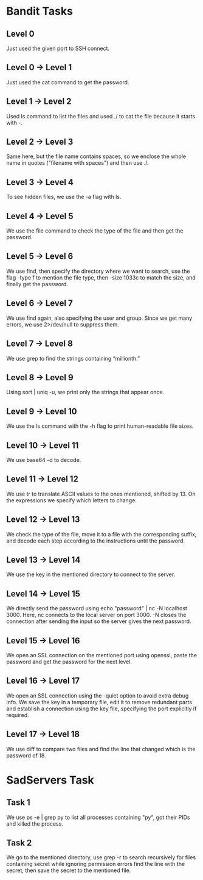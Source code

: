 # Bandit Tasks

## Level 0
Just used the given port to SSH connect. 
## Level 0 -> Level 1
Just used the cat command to get the password. 
## Level 1 -> Level 2
Used ls command to list the files and used ./ to cat the file because it starts with -.
## Level 2 -> Level 3
Same here, but the file name contains spaces, so we enclose the whole name in quotes ("filename with spaces") and then use ./. 
## Level 3 -> Level 4
To see hidden files, we use the -a flag with ls. 
## Level 4 -> Level 5
We use the file command to check the type of the file and then get the password. 
## Level 5 -> Level 6
We use find, then specify the directory where we want to search, use the flag -type f to mention the file type, then -size 1033c to match the size, and finally get the password. 
## Level 6 -> Level 7
We use find again, also specifying the user and group. Since we get many errors, we use 2>/dev/null to suppress them. 
## Level 7 -> Level 8
We use grep to find the strings containing “millionth.” 
## Level 8 -> Level 9
Using sort | uniq -u, we print only the strings that appear once. 
## Level 9 -> Level 10
We use the ls command with the -h flag to print human-readable file sizes. 
## Level 10 -> Level 11
We use base64 -d to decode. 
## Level 11 -> Level 12
We use tr to translate ASCII values to the ones mentioned, shifted by 13. On the expressions we specify which letters to change. 
## Level 12 -> Level 13
We check the type of the file, move it to a file with the corresponding suffix, and decode each step according to the instructions until the password. 
## Level 13 -> Level 14
We use the key in the mentioned directory to connect to the server. 
## Level 14 -> Level 15
We directly send the password using echo "password" | nc -N localhost 3000. Here, nc connects to the local server on port 3000.
-N closes the connection after sending the input so the server gives the next password. 
## Level 15 -> Level 16
We open an SSL connection on the mentioned port using openssl, paste the password and get the password for the next level. 
## Level 16 -> Level 17
We open an SSL connection using the -quiet option to avoid   extra debug info. We save the key in a temporary file, edit it to remove redundant parts  and establish a connection using the key file, specifying the port explicitly if required. 
## Level 17 -> Level 18
We use diff to compare two files and find the line that changed which is the password of 18.

# SadServers Task
## Task 1
We use ps -e | grep py to list all processes containing "py", got their PIDs and killed the process. 
## Task 2
We go to the mentioned directory, use grep -r to search recursively for files containing secret while ignoring permission errors find the line with the secret, then save the secret to the mentioned file.
